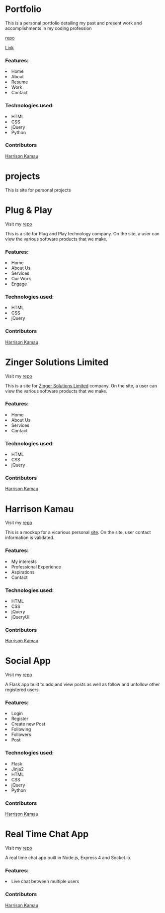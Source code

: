 <h1>Portfolio</h1>
<p>This is a personal portfolio detailing my past and present work and accomplishments in my coding profession</p>
<p><a href="https://github.com/Harrisonkamau/harrisonkamau"/>repo</a></p>
<p><a href="http://harrykamau.bitballoon.com/"/>Link</a></p>
<h3>Features:</h3>
<li>Home </li>
<li>About</li>
<li>Resume</li>
<li>Work</li>
<li>Contact</li>
<h3>Technologies used:</h3>
<li>HTML</li>
<li>CSS</li>
<li>jQuery</li>
<li>Python</li>

<h3>Contributors</h3>
<a href="https://github.com/Harrisonkamau/">Harrison Kamau</a>


# projects
<p>This is site for personal projects</p>
<h1>Plug & Play</h1>
<p>Visit my <a href="https://github.com/Harrisonkamau/plug-and-play"/>repo</a></p>
<p>This is a site for Plug and Play technology company. On the site, a user can view the various software products that we make.</p>
<h3>Features:</h3>
<li>Home </li>
<li>About Us</li>
<li>Services</li>
<li>Our Work</li>
<li>Engage</li>
<h3>Technologies used:</h3>
<li>HTML</li>
<li>CSS</li>
<li>jQuery</li>

<h3>Contributors</h3>
<a href="https://github.com/Harrisonkamau/">Harrison Kamau</a>


<h1>Zinger Solutions Limited</h1>
<p>Visit my <a href="https://github.com/Harrisonkamau/ZingerSolutions"/>repo</a></p>
<p>This is a site for <a href="http://zinger.azurewebsites.net/">Zinger Solutions Limited</a> company. On the site, a user can view the various software products that we make.</p>
<h3>Features:</h3>
<li>Home </li>
<li>About Us</li>
<li>Services</li>
<li>Contact</li>

<h3>Technologies used:</h3>
<li>HTML</li>
<li>CSS</li>
<li>jQuery</li>

<h3>Contributors</h3>
<a href="https://github.com/Harrisonkamau/">Harrison Kamau</a>


<h1>Harrison Kamau</h1>
<p>Visit my <a href="https://github.com/Harrisonkamau/Harrisonkamau.github.io"/>repo</a></p>
<p>This is a mockup for a vicarious personal <a href="http://harrisonkamau.github.io/">site</a>. On the site, user contact information is validated.</p>
<h3>Features:</h3>
<li>My interests</li>
<li>Professional Experience</li>
<li>Aspirations</li>
<li>Contact</li>

<h3>Technologies used:</h3>
<li>HTML</li>
<li>CSS</li>
<li>jQuery</li>
<li>jQueryUI</li>

<h3>Contributors</h3>
<a href="https://github.com/Harrisonkamau/">Harrison Kamau</a>

<h1>Social App</h1>
<p>Visit my <a href="https://github.com/Harrisonkamau/social_app"/>repo</a></p>
<p>A Flask app built to add,and view posts as well as follow and unfollow other registered users.</p>
<h3>Features:</h3>
<li>Login</li>
<li>Register</li>
<li>Create new Post</li>
<li>Following</li>
<li>Followers</li>
<li>Post</li>

<h3>Technologies used:</h3>
<li>Flask</li>
<li>Jinja2</li>
<li>HTML</li>
<li>CSS</li>
<li>jQuery</li>
<li>Python</li>

<h3>Contributors</h3>
<a href="https://github.com/Harrisonkamau/">Harrison Kamau</a>


<h1>Real Time Chat App</h1>
<p>Visit my <a href="https://github.com/Harrisonkamau/real-time-chat-app"/>repo</a></p>
<p>A real time chat app built in Node.js, Express 4 and Socket.io. </p>
<h3>Features:</h3>
<li>Live chat between multiple users</li>


<h3>Contributors</h3>
<a href="https://github.com/Harrisonkamau/">Harrison Kamau</a>




